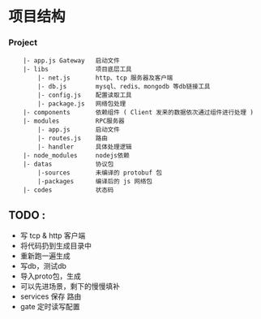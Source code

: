# 项目结构
### Project
```
	|- app.js Gateway 	启动文件
	|- libs 			项目底层工具
		|- net.js 		http、tcp 服务器及客户端
		|- db.js 		mysql、redis、mongodb 等db链接工具
		|- config.js 	配置读取工具
		|- package.js	网络包处理
	|- components 		依赖组件 ( Client 发来的数据依次通过组件进行处理 )
	|- modules 			RPC服务器
		|- app.js 		启动文件
		|- routes.js 	路由
		|- handler		具体处理逻辑
	|- node_modules 	nodejs依赖
	|- datas 			协议包
		|-sources 		未编译的 protobuf 包
		|-packages 		编译后的 js 网络包
	|- codes			状态码
```
## TODO : 
- 写 tcp & http 客户端
- 将代码扔到生成目录中
- 重新跑一遍生成
- 写db，测试db
- 导入proto包，生成
- 可以先进场景，剩下的慢慢填补
- services 保存 路由
- gate 定时读写配置
